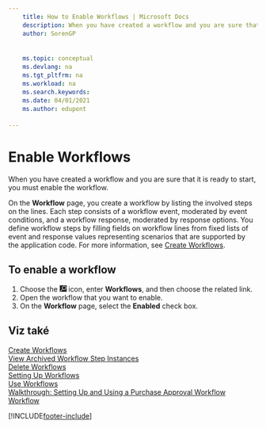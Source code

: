 ```yaml
---
    title: How to Enable Workflows | Microsoft Docs
    description: When you have created a workflow and you are sure that it is ready to start, you must enable the workflow.
    author: SorenGP


    ms.topic: conceptual
    ms.devlang: na
    ms.tgt_pltfrm: na
    ms.workload: na
    ms.search.keywords:
    ms.date: 04/01/2021
    ms.author: edupont

---
```

# Enable Workflows
When you have created a workflow and you are sure that it is ready to start, you must enable the workflow.

On the **Workflow** page, you create a workflow by listing the involved steps on the lines. Each step consists of a workflow event, moderated by event conditions, and a workflow response, moderated by response options. You define workflow steps by filling fields on workflow lines from fixed lists of event and response values representing scenarios that are supported by the application code. For more information, see [Create Workflows](across-how-to-create-workflows.md).

## To enable a workflow
1. Choose the ![Lightbulb that opens the Tell Me feature.](media/ui-search/search_small.png "Tell me what you want to do") icon, enter **Workflows**, and then choose the related link.
2. Open the workflow that you want to enable.
3. On the **Workflow** page, select the **Enabled** check box.

## Viz také
[Create Workflows](across-how-to-create-workflows.md)   
[View Archived Workflow Step Instances](across-how-to-view-archived-workflow-step-instances.md)   
[Delete Workflows](across-how-to-delete-workflows.md)   
[Setting Up Workflows](across-set-up-workflows.md)   
[Use Workflows](across-use-workflows.md)   
[Walkthrough: Setting Up and Using a Purchase Approval Workflow](walkthrough-setting-up-and-using-a-purchase-approval-workflow.md)   
[Workflow](across-workflow.md)


[!INCLUDE[footer-include](includes/footer-banner.md)]